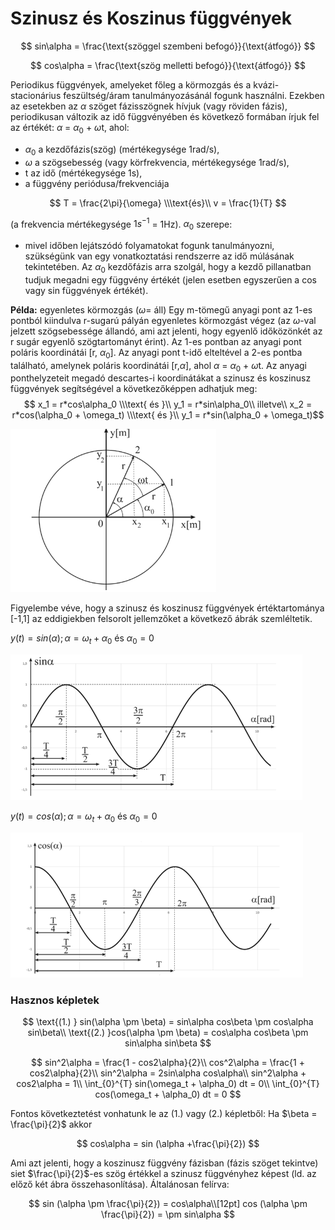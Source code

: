 # Szinusz és Koszinus függvények

$$
sin\alpha = \frac{\text{szöggel szembeni befogó}}{\text{átfogó}}
$$

$$
cos\alpha = \frac{\text{szög melletti befogó}}{\text{átfogó}}
$$

Periodikus függvények, amelyeket főleg a körmozgás és a kvázi-stacionárius feszültség/áram tanulmányozásánál fogunk használni. 
Ezekben az esetekben az $\alpha$ szöget fázisszögnek hívjuk (vagy röviden fázis), periodikusan
változik az idő függvényében és következő formában írjuk fel az értékét: $\alpha$ = $\alpha_0$ + $\omega$t, ahol:

- $\alpha_0$ a kezdőfázis(szög) (mértékegysége 1rad/s),
- $\omega$ a szögsebesség (vagy körfrekvencia, mértékegysége 1rad/s),
- t az idő (mértékegysége 1s),
- a függvény periódusa/frekvenciája

$$
T = \frac{2\pi}{\omega} \\\text{és}\\ v = \frac{1}{T}
$$

(a frekvencia mértékegysége $1s^{- 1}$ = 1Hz).
$\alpha_0$ szerepe:

- mivel időben lejátszódó folyamatokat fogunk tanulmányozni, szükségünk van egy
vonatkoztatási rendszerre az idő múlásának tekintetében. Az $\alpha_0$ kezdőfázis arra
szolgál, hogy a kezdő pillanatban tudjuk megadni egy függvény értékét (jelen
esetben egyszerűen a cos vagy sin függvények értékét).

**Példa:** egyenletes körmozgás ($\omega$= áll)
Egy m-tömegű anyagi pont az 1-es pontból kiindulva r-sugarú pályán egyenletes körmozgást végez (az $\omega$-val jelzett szögsebessége állandó, ami azt jelenti, hogy egyenlő időközönkét az r sugár egyenlő szögtartományt érint). Az 1-es pontban az anyagi pont poláris koordinátái [r, $\alpha_0$]. Az anyagi pont t-idő elteltével a 2-es pontba található, amelynek poláris koordinátái [r,$\alpha$], ahol $\alpha$ = $\alpha_0$ + $\omega$t.
Az anyagi ponthelyzeteit megadó descartes-i koordinátákat a szinusz és koszinusz függvények
segítségével a következőképpen adhatjuk meg:
$$
x_1 = r*cos\alpha_0 \\\text{ és }\\ y_1 = r*sin\alpha_0\\
illetve\\
x_2 = r*cos(\alpha_0 + \omega_t) \\\text{ és }\\
 y_1 = r*sin(\alpha_0 + \omega_t)$$

![Screenshot from 2023-11-12 16-38-52.png](Szinusz%20e%CC%81s%20Koszinus%20fu%CC%88ggve%CC%81nyek/Screenshot_from_2023-11-12_16-38-52.png)

Figyelembe véve, hogy a szinusz és koszinusz függvények értéktartománya [-1,1] az
eddigiekben felsorolt jellemzőket a következő ábrák szemléltetik.

$y(t) = sin( \alpha ); \alpha = \omega_t + \alpha_0\text{ és } \alpha_0 = 0$

![Screenshot from 2023-11-12 16-42-17.png](Szinusz%20e%CC%81s%20Koszinus%20fu%CC%88ggve%CC%81nyek/Screenshot_from_2023-11-12_16-42-17.png)

$y(t) = cos(\alpha); \alpha = \omega_t + \alpha_0 \text{ és } \alpha_0 = 0$

![Screenshot from 2023-11-12 17-51-49.png](Szinusz%20e%CC%81s%20Koszinus%20fu%CC%88ggve%CC%81nyek/Screenshot_from_2023-11-12_17-51-49.png)

### Hasznos képletek

$$
\text{(1.) } sin(\alpha \pm \beta) = sin\alpha cos\beta \pm cos\alpha sin\beta\\
\text{(2.) }cos(\alpha \pm \beta) = cos\alpha cos\beta \pm sin\alpha sin\beta
$$

$$
sin^2\alpha = \frac{1 - cos2\alpha}{2}\\
cos^2\alpha = \frac{1 + cos2\alpha}{2}\\
sin^2\alpha = 2sin\alpha cos\alpha\\
sin^2\alpha + cos2\alpha = 1\\
\int_{0}^{T} sin(\omega_t + \alpha_0) dt = 0\\
\int_{0}^{T} cos(\omega_t + \alpha_0) dt = 0
$$

Fontos következtetést vonhatunk le az (1.) vagy (2.) képletből:
Ha $\beta = \frac{\pi}{2}$ akkor

$$
cos\alpha = sin (\alpha +\frac{\pi}{2})
$$

Ami azt jelenti, hogy a koszinusz függvény fázisban (fázis szöget tekintve) siet $\frac{\pi}{2}$-es szög értékkel a szinusz függvényhez képest (ld. az előző két ábra összehasonlítása).
Általánosan felírva:

$$
sin (\alpha \pm \frac{\pi}{2}) = cos\alpha\\[12pt]
cos (\alpha \pm \frac{\pi}{2}) = \pm sin\alpha
$$